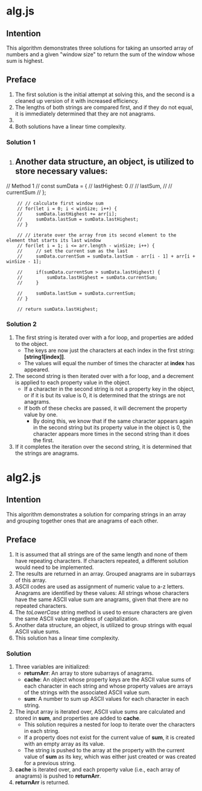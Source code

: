 # alg.js

## Intention

This algorithm demonstrates three solutions for taking an unsorted array of numbers and a given "window size" to return the sum of the window whose sum is highest.

## Preface

1. The first solution is the initial attempt at solving this, and the second is a cleaned up version of it with increased efficiency.
2. The lengths of both strings are compared first, and if they do not equal, it is immediately determined that they are not anagrams.
3.
4. Both solutions have a linear time complexity.

### Solution 1

1. Another data structure, an object, is utilized to store necessary values:
   -

// Method 1
// const sumData = {
// lastHighest: 0
// // lastSum,
// // currentSum
// };

        // // calculate first window sum
        // for(let i = 0; i < winSize; i++) {
        //     sumData.lastHighest += arr[i];
        //     sumData.lastSum = sumData.lastHighest;
        // }

        // // iterate over the array from its second element to the element that starts its last window
        // for(let i = 1; i <= arr.length - winSize; i++) {
        //     // set the current sum as the last
        //     sumData.currentSum = sumData.lastSum - arr[i - 1] + arr[i + winSize - 1];

        //     if(sumData.currentSum > sumData.lastHighest) {
        //         sumData.lastHighest = sumData.currentSum;
        //     }

        //     sumData.lastSum = sumData.currentSum;
        // }

        // return sumData.lastHighest;

### Solution 2

1. The first string is iterated over with a for loop, and properties are added to the object.
   - The keys are now just the characters at each index in the first string: **[string1[index]]**.
   - The values will equal the number of times the character at **index** has appeared.
2. The second string is then iterated over with a for loop, and a decrement is applied to each property value in the object.
   - If a character in the second string is not a property key in the object, or if it is but its value is 0, it is determined that the strings are not anagrams.
   - If both of these checks are passed, it will decrement the property value by one.
     - By doing this, we know that if the same character appears again in the second string but its property value in the object is 0, the character appears more times in the second string than it does the first.
3. If it completes the iteration over the second string, it is determined that the strings are anagrams.

# alg2.js

## Intention

This algorithm demonstrates a solution for comparing strings in an array and grouping together ones that are anagrams of each other.

## Preface

1. It is assumed that all strings are of the same length and none of them have repeating characters. If characters repeated, a different solution would need to be implemented.
2. The results are returned in an array. Grouped anagrams are in subarrays of this array.
3. ASCII codes are used as assignment of numeric value to a-z letters. Anagrams are identified by these values: All strings whose characters have the same ASCII value sum are anagrams, given that there are no repeated characters.
4. The _toLowerCase_ string method is used to ensure characters are given the same ASCII value regardless of capitalization.
5. Another data structure, an object, is utilized to group strings with equal ASCII value sums.
6. This solution has a linear time complexity.

### Solution

1. Three variables are initialized:
   - **returnArr**: An array to store subarrays of anagrams.
   - **cache**: An object whose property keys are the ASCII value sums of each character in each string and whose property values are arrays of the strings with the associated ASCII value sum.
   - **sum**: A number to sum up ASCII values for each character in each string.
2. The input array is iterated over, ASCII value sums are calculated and stored in **sum**, and properties are added to **cache**.
   - This solution requires a nested for loop to iterate over the characters in each string.
   - If a property does not exist for the current value of **sum**, it is created with an empty array as its value.
   - The string is pushed to the array at the property with the current value of **sum** as its key, which was either just created or was created for a previous string.
3. **cache** is iterated over, and each property value (i.e., each array of anagrams) is pushed to **returnArr**.
4. **returnArr** is returned.
